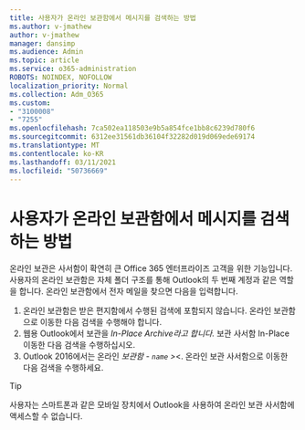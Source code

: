 ```yaml
---
title: 사용자가 온라인 보관함에서 메시지를 검색하는 방법
ms.author: v-jmathew
author: v-jmathew
manager: dansimp
ms.audience: Admin
ms.topic: article
ms.service: o365-administration
ROBOTS: NOINDEX, NOFOLLOW
localization_priority: Normal
ms.collection: Adm_O365
ms.custom:
- "3100008"
- "7255"
ms.openlocfilehash: 7ca502ea118503e9b5a854fce1bb8c6239d780f6
ms.sourcegitcommit: 6312ee31561db36104f32282d019d069ede69174
ms.translationtype: MT
ms.contentlocale: ko-KR
ms.lasthandoff: 03/11/2021
ms.locfileid: "50736669"
---
```

# <a name="how-users-can-search-their-online-archive-for-messages"></a>사용자가 온라인 보관함에서 메시지를 검색하는 방법

온라인 보관은 사서함이 확연히 큰 Office 365 엔터프라이즈 고객을 위한 기능입니다. 사용자의 온라인 보관함은 자체 폴더 구조를 통해 Outlook의 두 번째 계정과 같은 역할을 합니다. 온라인 보관함에서 전자 메일을 찾으면 다음을 입력합니다.

1. 온라인 보관함은 받은 편지함에서 수행된 검색에 포함되지 않습니다. 온라인 보관함으로 이동한 다음 검색을 수행해야 합니다.
2. 웹용 Outlook에서 보관을 *In-Place Archive라고 합니다.* 보관 사서함 In-Place 이동한 다음 검색을 수행하십시오.
3. Outlook 2016에서는 온라인 *보관함 - `name` >*<. 온라인 보관 사서함으로 이동한 다음 검색을 수행하세요.

> [!TIP]
> 사용자는 스마트폰과 같은 모바일 장치에서 Outlook을 사용하여 온라인 보관 사서함에 액세스할 수 없습니다.
